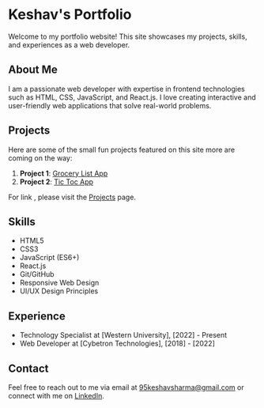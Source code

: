 # Keshav's Portfolio

Welcome to my portfolio website! This site showcases my projects, skills, and experiences as a web developer.

## About Me

I am a passionate web developer with expertise in frontend technologies such as HTML, CSS, JavaScript, and React.js. I love creating interactive and user-friendly web applications that solve real-world problems.

## Projects

Here are some of the small fun  projects featured on this site more are coming on the way:

1. **Project 1**: [Grocery List App](https://95keshav.github.io/grocery)
2. **Project 2**: [Tic Toc App](https://95keshav.github.io/tictactoe)

For link , please visit the [Projects](https://95keshav.github.io/) page.

## Skills

- HTML5
- CSS3
- JavaScript (ES6+)
- React.js
- Git/GitHub
- Responsive Web Design
- UI/UX Design Principles

## Experience

- Technology Specialist at [Western University], [2022] - Present
- Web Developer at [Cybetron Technologies], [2018] - [2022]

<!-- For more details about my experience, please visit the [Experience](https://95keshav.github.io/experience) page. -->

## Contact

Feel free to reach out to me via email at [95keshavsharma@gmail.com](mailto:95keshavsharma@gmail.com) or connect with me on [LinkedIn](https://www.linkedin.com/in/keshav95/).

<!-- ## License

This project is licensed under the MIT License. See the [LICENSE](LICENSE) file for details. -->
